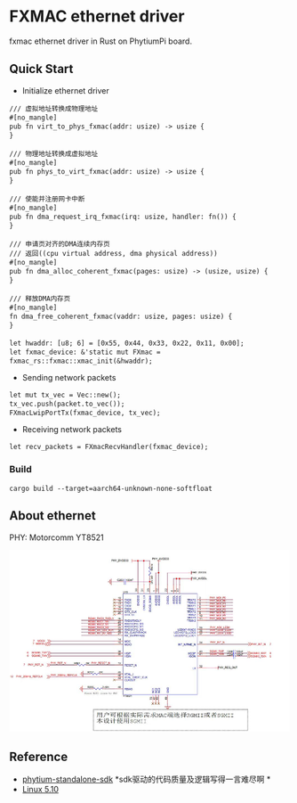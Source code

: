# FXMAC ethernet driver
fxmac ethernet driver in Rust on PhytiumPi board.

## Quick Start

* Initialize ethernet driver
```
/// 虚拟地址转换成物理地址
#[no_mangle]
pub fn virt_to_phys_fxmac(addr: usize) -> usize {
}

/// 物理地址转换成虚拟地址
#[no_mangle]
pub fn phys_to_virt_fxmac(addr: usize) -> usize {
}

/// 使能并注册网卡中断
#[no_mangle]
pub fn dma_request_irq_fxmac(irq: usize, handler: fn()) {
}

/// 申请页对齐的DMA连续内存页
/// 返回((cpu virtual address, dma physical address))
#[no_mangle]
pub fn dma_alloc_coherent_fxmac(pages: usize) -> (usize, usize) {
}

/// 释放DMA内存页
#[no_mangle]
fn dma_free_coherent_fxmac(vaddr: usize, pages: usize) {
}

let hwaddr: [u8; 6] = [0x55, 0x44, 0x33, 0x22, 0x11, 0x00];
let fxmac_device: &'static mut FXmac = fxmac_rs::fxmac::xmac_init(&hwaddr);
```

* Sending network packets
```
let mut tx_vec = Vec::new();
tx_vec.push(packet.to_vec());
FXmacLwipPortTx(fxmac_device, tx_vec);
```

* Receiving network packets
```
let recv_packets = FXmacRecvHandler(fxmac_device);

```

### Build

```
cargo build --target=aarch64-unknown-none-softfloat
```
## About ethernet
PHY: Motorcomm YT8521

![yt8521](doc/phtpi-eth.jpg)

## Reference
* [phytium-standalone-sdk](https://gitee.com/phytium_embedded/phytium-standalone-sdk/tree/master) *sdk驱动的代码质量及逻辑写得一言难尽啊 *
* [Linux 5.10](https://gitee.com/phytium_embedded/phytium-linux-kernel/blob/linux-5.10/drivers/net/ethernet/cadence/macb_main.c)
